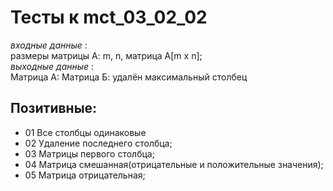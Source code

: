 # Тесты к mct_03_02_02

*входные данные* :   
размеры матрицы A: m, n, матрица A[m x n];   
*выходные данные* :   
Матрица A:
Матрица Б: удалён максимальный столбец

## Позитивные:  
- 01 Все столбцы одинаковые
- 02 Удаление последнего столбца;
- 03 Матрицы первого столбца;  
- 04 Матрица смешанная(отрицательные и положительные значения);
- 05 Матрица отрицательная;  
